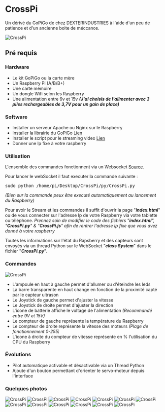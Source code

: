 # CrossPi
Un dérivé du GoPiGo de chez DEXTERINDUSTRIES à l'aide d'un peu de patience et d'un ancienne boite de méccanos.

![ CrossPi ](https://github.com/gaudinjeremy/CrossPi/blob/master/_Photos/IMG_4106.JPG)

<h2>Pré requis</h2>
<h3>Hardware</h3>
<ul>
<li>Le kit GoPiGo ou la carte mère</li>
<li>Un Raspberry Pi (A/B/B+)</li>
<li>Une carte mémoire</li>
<li>Un dongle Wifi selon les Raspberry</li>
<li>Une alimentation entre 9v et 15v <b><i>(J'ai choisis de l'alimenter avec 3 piles rechargeables de 3,7V pour un gain de place)</i></b>
</ul>

<h3>Software</h3>
<ul>
<li>Installer un serveur Apache ou Nginx sur le Raspberry</li>
<li>Installer la librairie du GoPiGo <a href="https://github.com/DexterInd/GoPiGo" target="_blank">Lien</a></li>
<li>Installer le script pour le streaming video <a href="https://github.com/DexterInd/GoPiGo/blob/master/Software/Python/Examples/Browser_Streaming_Robot/browser_stream_setup.sh" target="_blank">Lien</a></li>
<li>Donner une Ip fixe à votre raspberry</li>
</ul>

<h3>Utilisation</h3>
<p>L'ensemble des commandes fonctionnent via un Websocket <a href="https://github.com/dpallot/simple-websocket-server" target="_blank">Source</a>.</p>

Pour lancer le webSocket il faut executer la commande suivante :

<pre>sudo python /home/pi/Desktop/CrossPi/py/CrossPi.py</pre>

<p><i>(Bien sur la commande peux être executé automatiquement au lancement du Raspberry)</i></p>

<p>Pour avoir le Stream et les commandes il suffit d'ouvrir la page "<b><i>index.html</i></b>" ou de vous connecter sur l'adresse Ip de votre Raspberry via votre tablette ou téléphone. <i>Prennez soin de modifier le code des fichiers "<b><i>index.html</i></b>", "<b><i>CrossPi.py</i></b>" & "<b><i>CrossPi.js</i></b>" afin de rentrer l'adresse Ip fixe que vous avez donné à votre raspberry</i></p>

<p>Toutes les informations sur l'état du Rapsberry et des capteurs sont envoyés via un thread Python sur le WebSocket "<b><i>class System</i></b>" dans le fichier "<b><i>CrossPi.py</i></b>".

<h3>Commandes</h3>

![ CrossPi ](https://github.com/gaudinjeremy/CrossPi/blob/master/_Photos/IMG_4112.PNG)

<ul>
<li>L'ampoule en haut à gauche permet d'allumer ou d'éteindre les leds</li>
<li>La barre transparente en haut change en fonction de la proximité capté par le capteur ultrason</li>
<li>Le Joystick de gauche permet d'ajuster la vitesse</li>
<li>Le Joystick de droite permet d'ajuster la direction</li>
<li>L'icone de batterie affiche le voltage de l'alimentation <i>(Recommandé entre 9V et 15V)</i></li>
<li>Le compteur de gauche représente la température du Raspberry</li>
<li>Le compteur de droite représente la vitesse des moteurs <i>(Plage de fonctionnement 0-255)</i></li>
<li>L'icone à droite du compteur de vitesse représente en % l'utilisation du CPU du Raspberry</li>
</ul>

<h3>Évolutions</h3>
<ul>
<li>Pilot automatique activable et désactivable via un Thread Python</li>
<li>Ajoute d'un bouton permettant d'orienter le servo-moteur depuis l'interface</li>
</ul>

<h3>Quelques photos</h3>

![ CrossPi ](https://github.com/gaudinjeremy/CrossPi/blob/master/_Photos/IMG_4094.JPG)
![ CrossPi ](https://github.com/gaudinjeremy/CrossPi/blob/master/_Photos/IMG_4095.JPG)
![ CrossPi ](https://github.com/gaudinjeremy/CrossPi/blob/master/_Photos/IMG_4096.JPG)
![ CrossPi ](https://github.com/gaudinjeremy/CrossPi/blob/master/_Photos/IMG_4098.JPG)
![ CrossPi ](https://github.com/gaudinjeremy/CrossPi/blob/master/_Photos/IMG_4099.JPG)
![ CrossPi ](https://github.com/gaudinjeremy/CrossPi/blob/master/_Photos/IMG_4100.JPG)
![ CrossPi ](https://github.com/gaudinjeremy/CrossPi/blob/master/_Photos/IMG_4101.JPG)
![ CrossPi ](https://github.com/gaudinjeremy/CrossPi/blob/master/_Photos/IMG_4102.JPG)
![ CrossPi ](https://github.com/gaudinjeremy/CrossPi/blob/master/_Photos/IMG_4103.JPG)
![ CrossPi ](https://github.com/gaudinjeremy/CrossPi/blob/master/_Photos/IMG_4104.JPG)
![ CrossPi ](https://github.com/gaudinjeremy/CrossPi/blob/master/_Photos/IMG_4105.JPG)
![ CrossPi ](https://github.com/gaudinjeremy/CrossPi/blob/master/_Photos/IMG_4106.JPG)
![ CrossPi ](https://github.com/gaudinjeremy/CrossPi/blob/master/_Photos/IMG_4107.JPG)
